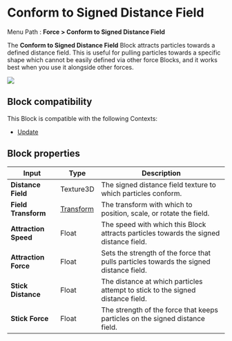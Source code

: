 # Conform to Signed Distance Field

Menu Path : **Force > Conform to Signed Distance Field**

The **Conform to Signed Distance Field** Block attracts particles towards a defined distance field. This is useful for pulling particles towards a specific shape which cannot be easily defined via other force Blocks, and it works best when you use it alongside other forces.

![](Images/Block-ConformToSDFExample.gif)

## Block compatibility

This Block is compatible with the following Contexts:

- [Update](Context-Update.md)

## Block properties

| **Input**            | **Type**                       | **Description**                                              |
| -------------------- | ------------------------------ | ------------------------------------------------------------ |
| **Distance Field**   | Texture3D                      | The signed distance field texture to which particles conform. |
| **Field Transform**  | [Transform](Type-Transform.md) | The transform with which to position, scale, or rotate the field. |
| **Attraction Speed** | Float                          | The speed with which this Block attracts particles towards the signed distance field. |
| **Attraction Force** | Float                          | Sets the strength of the force that pulls particles towards the signed distance field. |
| **Stick Distance**   | Float                          | The distance at which particles attempt to stick to the signed distance field. |
| **Stick Force**      | Float                          | The strength of the force that keeps particles on the signed distance field. |
